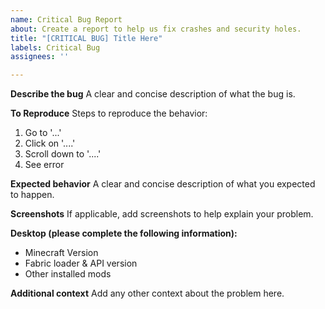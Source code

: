 ```yaml
---
name: Critical Bug Report
about: Create a report to help us fix crashes and security holes.
title: "[CRITICAL BUG] Title Here"
labels: Critical Bug
assignees: ''

---
```


**Describe the bug**
A clear and concise description of what the bug is.

**To Reproduce**
Steps to reproduce the behavior:
1. Go to '...'
2. Click on '....'
3. Scroll down to '....'
4. See error

**Expected behavior**
A clear and concise description of what you expected to happen.

**Screenshots**
If applicable, add screenshots to help explain your problem.

**Desktop (please complete the following information):**
 - Minecraft Version
- Fabric loader & API version
- Other installed mods

**Additional context**
Add any other context about the problem here.
